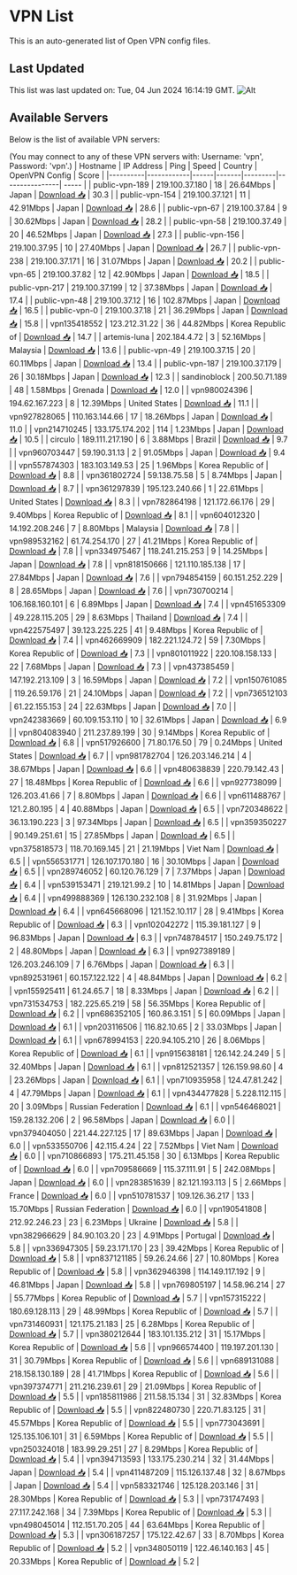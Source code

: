 # VPN List

This is an auto-generated list of Open VPN config files.

## Last Updated

This list was last updated on: Tue, 04 Jun 2024 16:14:19 GMT.
![Alt](https://repobeats.axiom.co/api/embed/186b98318ef1479477931607c1ad7d823f12451f.svg "Repobeats analytics image")

## Available Servers

Below is the list of available VPN servers:

(You may connect to any of these VPN servers with: Username: 'vpn', Password: 'vpn'.)
| Hostname | IP Address | Ping | Speed | Country | OpenVPN Config | Score |
|----------|------------|------|-------|---------|----------------| ----- |
| public-vpn-189 | 219.100.37.180 | 18 | 26.64Mbps | Japan | [Download 📥](./configs/server_0_JP.ovpn) | 30.3 |
| public-vpn-154 | 219.100.37.121 | 11 | 42.91Mbps | Japan | [Download 📥](./configs/server_1_JP.ovpn) | 28.6 |
| public-vpn-67 | 219.100.37.84 | 9 | 30.62Mbps | Japan | [Download 📥](./configs/server_2_JP.ovpn) | 28.2 |
| public-vpn-58 | 219.100.37.49 | 20 | 46.52Mbps | Japan | [Download 📥](./configs/server_3_JP.ovpn) | 27.3 |
| public-vpn-156 | 219.100.37.95 | 10 | 27.40Mbps | Japan | [Download 📥](./configs/server_4_JP.ovpn) | 26.7 |
| public-vpn-238 | 219.100.37.171 | 16 | 31.07Mbps | Japan | [Download 📥](./configs/server_5_JP.ovpn) | 20.2 |
| public-vpn-65 | 219.100.37.82 | 12 | 42.90Mbps | Japan | [Download 📥](./configs/server_6_JP.ovpn) | 18.5 |
| public-vpn-217 | 219.100.37.199 | 12 | 37.38Mbps | Japan | [Download 📥](./configs/server_7_JP.ovpn) | 17.4 |
| public-vpn-48 | 219.100.37.12 | 16 | 102.87Mbps | Japan | [Download 📥](./configs/server_8_JP.ovpn) | 16.5 |
| public-vpn-0 | 219.100.37.18 | 21 | 36.29Mbps | Japan | [Download 📥](./configs/server_9_JP.ovpn) | 15.8 |
| vpn135418552 | 123.212.31.22 | 36 | 44.82Mbps | Korea Republic of | [Download 📥](./configs/server_10_KR.ovpn) | 14.7 |
| artemis-luna | 202.184.4.72 | 3 | 52.16Mbps | Malaysia | [Download 📥](./configs/server_11_MY.ovpn) | 13.6 |
| public-vpn-49 | 219.100.37.15 | 20 | 60.11Mbps | Japan | [Download 📥](./configs/server_12_JP.ovpn) | 13.4 |
| public-vpn-187 | 219.100.37.179 | 26 | 30.18Mbps | Japan | [Download 📥](./configs/server_13_JP.ovpn) | 12.3 |
| sandinoblock | 200.50.71.189 | 48 | 1.58Mbps | Grenada | [Download 📥](./configs/server_14_GD.ovpn) | 12.0 |
| vpn980024396 | 194.62.167.223 | 8 | 12.39Mbps | United States | [Download 📥](./configs/server_15_US.ovpn) | 11.1 |
| vpn927828065 | 110.163.144.66 | 17 | 18.26Mbps | Japan | [Download 📥](./configs/server_16_JP.ovpn) | 11.0 |
| vpn214710245 | 133.175.174.202 | 114 | 1.23Mbps | Japan | [Download 📥](./configs/server_17_JP.ovpn) | 10.5 |
| circulo | 189.111.217.190 | 6 | 3.88Mbps | Brazil | [Download 📥](./configs/server_18_BR.ovpn) | 9.7 |
| vpn960703447 | 59.190.31.13 | 2 | 91.05Mbps | Japan | [Download 📥](./configs/server_19_JP.ovpn) | 9.4 |
| vpn557874303 | 183.103.149.53 | 25 | 1.96Mbps | Korea Republic of | [Download 📥](./configs/server_20_KR.ovpn) | 8.8 |
| vpn361802724 | 59.138.75.58 | 5 | 8.74Mbps | Japan | [Download 📥](./configs/server_21_JP.ovpn) | 8.7 |
| vpn361297839 | 195.123.240.66 | 1 | 22.61Mbps | United States | [Download 📥](./configs/server_22_US.ovpn) | 8.3 |
| vpn782864198 | 121.172.66.176 | 29 | 9.40Mbps | Korea Republic of | [Download 📥](./configs/server_23_KR.ovpn) | 8.1 |
| vpn604012320 | 14.192.208.246 | 7 | 8.80Mbps | Malaysia | [Download 📥](./configs/server_24_MY.ovpn) | 7.8 |
| vpn989532162 | 61.74.254.170 | 27 | 41.21Mbps | Korea Republic of | [Download 📥](./configs/server_25_KR.ovpn) | 7.8 |
| vpn334975467 | 118.241.215.253 | 9 | 14.25Mbps | Japan | [Download 📥](./configs/server_26_JP.ovpn) | 7.8 |
| vpn818150666 | 121.110.185.138 | 17 | 27.84Mbps | Japan | [Download 📥](./configs/server_27_JP.ovpn) | 7.6 |
| vpn794854159 | 60.151.252.229 | 8 | 28.65Mbps | Japan | [Download 📥](./configs/server_28_JP.ovpn) | 7.6 |
| vpn730700214 | 106.168.160.101 | 6 | 6.89Mbps | Japan | [Download 📥](./configs/server_29_JP.ovpn) | 7.4 |
| vpn451653309 | 49.228.115.205 | 29 | 8.63Mbps | Thailand | [Download 📥](./configs/server_30_TH.ovpn) | 7.4 |
| vpn422575497 | 39.123.225.225 | 41 | 9.48Mbps | Korea Republic of | [Download 📥](./configs/server_31_KR.ovpn) | 7.4 |
| vpn462669909 | 182.221.124.72 | 59 | 7.30Mbps | Korea Republic of | [Download 📥](./configs/server_32_KR.ovpn) | 7.3 |
| vpn801011922 | 220.108.158.133 | 22 | 7.68Mbps | Japan | [Download 📥](./configs/server_33_JP.ovpn) | 7.3 |
| vpn437385459 | 147.192.213.109 | 3 | 16.59Mbps | Japan | [Download 📥](./configs/server_34_JP.ovpn) | 7.2 |
| vpn150761085 | 119.26.59.176 | 21 | 24.10Mbps | Japan | [Download 📥](./configs/server_35_JP.ovpn) | 7.2 |
| vpn736512103 | 61.22.155.153 | 24 | 22.63Mbps | Japan | [Download 📥](./configs/server_36_JP.ovpn) | 7.0 |
| vpn242383669 | 60.109.153.110 | 10 | 32.61Mbps | Japan | [Download 📥](./configs/server_37_JP.ovpn) | 6.9 |
| vpn804083940 | 211.237.89.199 | 30 | 9.14Mbps | Korea Republic of | [Download 📥](./configs/server_38_KR.ovpn) | 6.8 |
| vpn517926600 | 71.80.176.50 | 79 | 0.24Mbps | United States | [Download 📥](./configs/server_39_US.ovpn) | 6.7 |
| vpn981782704 | 126.203.146.214 | 4 | 38.67Mbps | Japan | [Download 📥](./configs/server_40_JP.ovpn) | 6.6 |
| vpn480638839 | 220.79.142.43 | 27 | 18.48Mbps | Korea Republic of | [Download 📥](./configs/server_41_KR.ovpn) | 6.6 |
| vpn927738099 | 126.203.41.66 | 7 | 8.80Mbps | Japan | [Download 📥](./configs/server_42_JP.ovpn) | 6.6 |
| vpn611488767 | 121.2.80.195 | 4 | 40.88Mbps | Japan | [Download 📥](./configs/server_43_JP.ovpn) | 6.5 |
| vpn720348622 | 36.13.190.223 | 3 | 97.34Mbps | Japan | [Download 📥](./configs/server_44_JP.ovpn) | 6.5 |
| vpn359350227 | 90.149.251.61 | 15 | 27.85Mbps | Japan | [Download 📥](./configs/server_45_JP.ovpn) | 6.5 |
| vpn375818573 | 118.70.169.145 | 21 | 21.19Mbps | Viet Nam | [Download 📥](./configs/server_46_VN.ovpn) | 6.5 |
| vpn556531771 | 126.107.170.180 | 16 | 30.10Mbps | Japan | [Download 📥](./configs/server_47_JP.ovpn) | 6.5 |
| vpn289746052 | 60.120.76.129 | 7 | 7.37Mbps | Japan | [Download 📥](./configs/server_48_JP.ovpn) | 6.4 |
| vpn539153471 | 219.121.99.2 | 10 | 14.81Mbps | Japan | [Download 📥](./configs/server_49_JP.ovpn) | 6.4 |
| vpn499888369 | 126.130.232.108 | 8 | 31.92Mbps | Japan | [Download 📥](./configs/server_50_JP.ovpn) | 6.4 |
| vpn645668096 | 121.152.10.117 | 28 | 9.41Mbps | Korea Republic of | [Download 📥](./configs/server_51_KR.ovpn) | 6.3 |
| vpn102042272 | 115.39.181.127 | 9 | 96.83Mbps | Japan | [Download 📥](./configs/server_52_JP.ovpn) | 6.3 |
| vpn748784517 | 150.249.75.172 | 2 | 48.80Mbps | Japan | [Download 📥](./configs/server_53_JP.ovpn) | 6.3 |
| vpn927389189 | 126.203.246.109 | 7 | 6.76Mbps | Japan | [Download 📥](./configs/server_54_JP.ovpn) | 6.3 |
| vpn892531961 | 60.157.122.122 | 4 | 48.84Mbps | Japan | [Download 📥](./configs/server_55_JP.ovpn) | 6.2 |
| vpn155925411 | 61.24.65.7 | 18 | 8.33Mbps | Japan | [Download 📥](./configs/server_56_JP.ovpn) | 6.2 |
| vpn731534753 | 182.225.65.219 | 58 | 56.35Mbps | Korea Republic of | [Download 📥](./configs/server_57_KR.ovpn) | 6.2 |
| vpn686352105 | 160.86.3.151 | 5 | 60.09Mbps | Japan | [Download 📥](./configs/server_58_JP.ovpn) | 6.1 |
| vpn203116506 | 116.82.10.65 | 2 | 33.03Mbps | Japan | [Download 📥](./configs/server_59_JP.ovpn) | 6.1 |
| vpn678994153 | 220.94.105.210 | 26 | 8.06Mbps | Korea Republic of | [Download 📥](./configs/server_60_KR.ovpn) | 6.1 |
| vpn915638181 | 126.142.24.249 | 5 | 32.40Mbps | Japan | [Download 📥](./configs/server_61_JP.ovpn) | 6.1 |
| vpn812521357 | 126.159.98.60 | 4 | 23.26Mbps | Japan | [Download 📥](./configs/server_62_JP.ovpn) | 6.1 |
| vpn710935958 | 124.47.81.242 | 4 | 47.79Mbps | Japan | [Download 📥](./configs/server_63_JP.ovpn) | 6.1 |
| vpn434477828 | 5.228.112.115 | 20 | 3.09Mbps | Russian Federation | [Download 📥](./configs/server_64_RU.ovpn) | 6.1 |
| vpn546468021 | 159.28.132.206 | 2 | 96.58Mbps | Japan | [Download 📥](./configs/server_65_JP.ovpn) | 6.0 |
| vpn379404050 | 221.44.227.125 | 17 | 89.63Mbps | Japan | [Download 📥](./configs/server_66_JP.ovpn) | 6.0 |
| vpn533550706 | 42.115.4.24 | 22 | 7.52Mbps | Viet Nam | [Download 📥](./configs/server_67_VN.ovpn) | 6.0 |
| vpn710866893 | 175.211.45.158 | 30 | 6.13Mbps | Korea Republic of | [Download 📥](./configs/server_68_KR.ovpn) | 6.0 |
| vpn709586669 | 115.37.111.91 | 5 | 242.08Mbps | Japan | [Download 📥](./configs/server_69_JP.ovpn) | 6.0 |
| vpn283851639 | 82.121.193.113 | 5 | 2.66Mbps | France | [Download 📥](./configs/server_70_FR.ovpn) | 6.0 |
| vpn510781537 | 109.126.36.217 | 133 | 15.70Mbps | Russian Federation | [Download 📥](./configs/server_71_RU.ovpn) | 6.0 |
| vpn190541808 | 212.92.246.23 | 23 | 6.23Mbps | Ukraine | [Download 📥](./configs/server_72_UA.ovpn) | 5.8 |
| vpn382966629 | 84.90.103.20 | 23 | 4.91Mbps | Portugal | [Download 📥](./configs/server_73_PT.ovpn) | 5.8 |
| vpn336947305 | 59.23.171.170 | 23 | 39.42Mbps | Korea Republic of | [Download 📥](./configs/server_74_KR.ovpn) | 5.8 |
| vpn837121185 | 59.26.24.66 | 27 | 10.80Mbps | Korea Republic of | [Download 📥](./configs/server_75_KR.ovpn) | 5.8 |
| vpn362946398 | 114.149.117.192 | 9 | 46.81Mbps | Japan | [Download 📥](./configs/server_76_JP.ovpn) | 5.8 |
| vpn769805197 | 14.58.96.214 | 27 | 55.77Mbps | Korea Republic of | [Download 📥](./configs/server_77_KR.ovpn) | 5.7 |
| vpn157315222 | 180.69.128.113 | 29 | 48.99Mbps | Korea Republic of | [Download 📥](./configs/server_78_KR.ovpn) | 5.7 |
| vpn731460931 | 121.175.21.183 | 25 | 6.28Mbps | Korea Republic of | [Download 📥](./configs/server_79_KR.ovpn) | 5.7 |
| vpn380212644 | 183.101.135.212 | 31 | 15.17Mbps | Korea Republic of | [Download 📥](./configs/server_80_KR.ovpn) | 5.6 |
| vpn966574400 | 119.197.201.130 | 31 | 30.79Mbps | Korea Republic of | [Download 📥](./configs/server_81_KR.ovpn) | 5.6 |
| vpn689131088 | 218.158.130.189 | 28 | 41.71Mbps | Korea Republic of | [Download 📥](./configs/server_82_KR.ovpn) | 5.6 |
| vpn397374771 | 211.216.239.61 | 29 | 21.09Mbps | Korea Republic of | [Download 📥](./configs/server_83_KR.ovpn) | 5.5 |
| vpn185811986 | 211.58.15.134 | 31 | 32.83Mbps | Korea Republic of | [Download 📥](./configs/server_84_KR.ovpn) | 5.5 |
| vpn822480730 | 220.71.83.125 | 31 | 45.57Mbps | Korea Republic of | [Download 📥](./configs/server_85_KR.ovpn) | 5.5 |
| vpn773043691 | 125.135.106.101 | 31 | 6.59Mbps | Korea Republic of | [Download 📥](./configs/server_86_KR.ovpn) | 5.5 |
| vpn250324018 | 183.99.29.251 | 27 | 8.29Mbps | Korea Republic of | [Download 📥](./configs/server_87_KR.ovpn) | 5.4 |
| vpn394713593 | 133.175.230.214 | 32 | 31.44Mbps | Japan | [Download 📥](./configs/server_88_JP.ovpn) | 5.4 |
| vpn411487209 | 115.126.137.48 | 32 | 8.67Mbps | Japan | [Download 📥](./configs/server_89_JP.ovpn) | 5.4 |
| vpn583321746 | 125.128.203.146 | 31 | 28.30Mbps | Korea Republic of | [Download 📥](./configs/server_90_KR.ovpn) | 5.3 |
| vpn731747493 | 27.117.242.168 | 34 | 7.39Mbps | Korea Republic of | [Download 📥](./configs/server_91_KR.ovpn) | 5.3 |
| vpn498045014 | 112.151.70.205 | 44 | 63.64Mbps | Korea Republic of | [Download 📥](./configs/server_92_KR.ovpn) | 5.3 |
| vpn306187257 | 175.122.42.67 | 33 | 8.70Mbps | Korea Republic of | [Download 📥](./configs/server_93_KR.ovpn) | 5.2 |
| vpn348050119 | 122.46.140.163 | 45 | 20.33Mbps | Korea Republic of | [Download 📥](./configs/server_94_KR.ovpn) | 5.2 |
